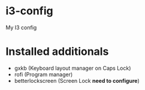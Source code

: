 # i3-config
My I3 config


# Installed additionals
+ gxkb (Keyboard layout manager on Caps Lock)
+ rofi (Program manager)
+ betterlockscreen (Screen Lock **need to configure**)
